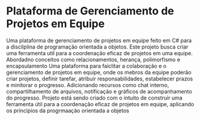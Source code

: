 # Plataforma de Gerenciamento de Projetos em Equipe
Uma plataforma de gerenciamento de projetos em equipe feito em C# para a discilplina de programação orientada a objetos. Este projeto busca criar uma ferramenta util para a coordenação eficaz de projetos em uma equipe. Abordadno conceitos como relacionamentos, herança, polimorfismo e encapsulamento
Uma plataforma para faiclitar a colaboração e o gerenciamento de projetos em equipe, onde os mebros da equipe poderão criar projetos, definir tarefar, atribuir responsabilidades, estabelecer prazos e minitorar o progresso. Adicionando recursos como chat interno, compartilhamento de arquivos, notificação e gráficos de acompanhamento do progresso.
Projeto está sendo criado com o intuito de construir uma ferramenta útil para a coordenação eficaz de projetos em equipe, aplicando os principios da progrmaação orientada a objetos

